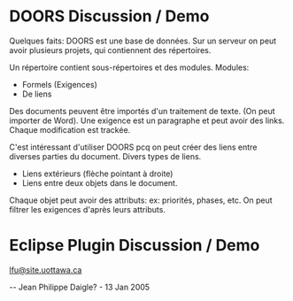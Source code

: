 # DOORS Discussion / Demo
Quelques faits: DOORS est une base de données. Sur un serveur on peut avoir plusieurs projets, qui contiennent des répertoires.

Un répertoire contient sous-répertoires et des modules. Modules:

  -  Formels (Exigences)
  -  De liens 

Des documents peuvent être importés d'un traitement de texte. (On peut importer de Word). Une exigence est un paragraphe et peut avoir des links. Chaque modification est trackée.

C'est intéressant d'utiliser DOORS pcq on peut créer des liens entre diverses parties du document. Divers types de liens.

 -   Liens extérieurs (flèche pointant à droite)
 -   Liens entre deux objets dans le document. 

Chaque objet peut avoir des attributs: ex: priorités, phases, etc. On peut filtrer les exigences d'après leurs attributs.

# Eclipse Plugin Discussion / Demo
lfu@site.uottawa.ca

-- Jean Philippe Daigle? - 13 Jan 2005 